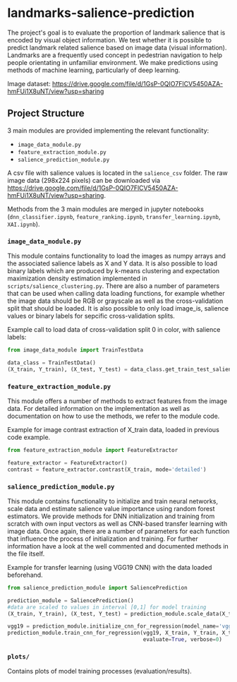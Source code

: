 # landmarks-salience-prediction
 
The project's goal is to evaluate the proportion of landmark salience that is encoded by visual object information. We test whether it is possible to predict landmark related salience based on image data (visual information). Landmarks are a frequently used concept in pedestrian navigation to help people orientating in unfamiliar environment. We make predictions using methods of machine learning, particularly of deep learning.

Image dataset: https://drive.google.com/file/d/1GsP-0QIO7FlCV5450AZA-hmFUi1X8uNT/view?usp=sharing

## Project Structure

3 main modules are provided implementing the relevant functionality:
* `image_data_module.py`
* `feature_extraction_module.py`
* `salience_prediction_module.py`

A csv file with salience values is located in the `salience_csv` folder.
The raw image data (298x224 pixels) can be downloaded via https://drive.google.com/file/d/1GsP-0QIO7FlCV5450AZA-hmFUi1X8uNT/view?usp=sharing.

Methods from the 3 main modules are merged in jupyter notebooks (`dnn_classifier.ipynb`, `feature_ranking.ipynb`, `transfer_learning.ipynb`, `XAI.ipynb`).

### `image_data_module.py`

This module contains functionality to load the images as numpy arrays and
the associated salience labels as X and Y data. It is also possible to load
binary labels which are produced by k-means clustering and expectation maximization density estimation
implemented in `scripts/salience_clustering.py`. There are also a number of
parameters that can be used when calling data loading functions, for example 
whether the image data should be RGB or grayscale as well as the cross-validation
split that should be loaded. It is also possible to only load image_is, salience values
or binary labels for sepcific cross-validation splits.

Example call to load data of cross-validation split 0 in color, with salience
labels:

```python
from image_data_module import TrainTestData

data_class = TrainTestData()
(X_train, Y_train), (X_test, Y_test) = data_class.get_train_test_salience(cv_name="0", gray=False)
```

### `feature_extraction_module.py`

This module offers a number of methods to extract features from the image data.
For detailed information on the implementation as well as documentation 
on how to use the methods, we refer to the module code.

Example for image contrast extraction of X_train data, loaded in previous code example.

```python
from feature_extraction_module import FeatureExtractor

feature_extractor = FeatureExtractor()
contrast = feature_extractor.contrast(X_train, mode='detailed')
```


### `salience_prediction_module.py`

This module contains functionality to initialize and train neural networks, scale data and estimate salience value importance using random forest estimators.
We provide methods for DNN initialization and training from scratch with own input vectors as well as CNN-based transfer learning with image data.
Once again, there are a number of parameters for each function that influence
the process of initialization and training. For further information have a look
at the well commented and documented methods in the file itself.

Example for transfer learning (using VGG19 CNN) with the data loaded beforehand.

```python
from salience_prediction_module import SaliencePrediction

prediction_module = SaliencePrediction()
#data are scaled to values in interval [0,1] for model training 
(X_train, Y_train), (X_test, Y_test) = prediction_module.scale_data(X_train, Y_train, X_test, Y_test, labels='regression')

vgg19 = prediction_module.initialize_cnn_for_regression(model_name='vgg19')
prediction_module.train_cnn_for_regression(vgg19, X_train, Y_train, X_test, Y_test, epochs=25, batch_size=16, save=False,
                                           evaluate=True, verbose=0)
```

### `plots/`

Contains plots of model training processes (evaluation/results).
